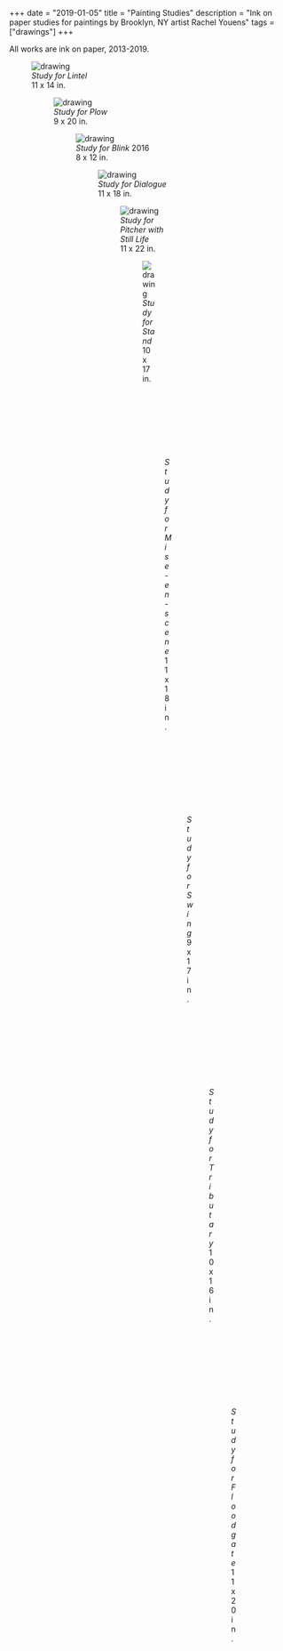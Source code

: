 +++
date = "2019-01-05"
title = "Painting Studies"
description = "Ink on paper studies for paintings by Brooklyn, NY artist Rachel Youens"
tags = ["drawings"]
+++

All works are ink on paper, 2013-2019.

<figure> <img src="/images/study1.jpg" alt="drawing"> <figcaption> <em>Study for Lintel</em><br>11 x 14 in.</figcaption>

<figure> <img src="/images/study2.jpg" alt="drawing"> <figcaption> <em>Study for Plow</em><br>9 x 20 in.</figcaption>  

<figure> <img src="/images/study3.jpg" alt="drawing"> <figcaption> <em>Study for Blink</em> 2016<br>8 x 12 in.</figcaption>

<figure> <img src="/images/study4.jpg" alt="drawing"> <figcaption> <em>Study for Dialogue</em><br>11 x 18 in.</figcaption>

<figure> <img src="/images/study5.jpg" alt="drawing"> <figcaption> <em>Study for Pitcher with Still Life</em><br>11 x 22 in.</figcaption>

<figure> <img src="/images/study6.jpg" alt="drawing"> <figcaption> <em>Study for Stand</em><br>10 x 17 in.</figcaption>

<figure> <img src="/images/study7.jpg" alt="drawing"> <figcaption> <em>Study for Mise-en-scene</em><br>11 x 18 in.</figcaption>

<figure> <img src="/images/study8.jpg" alt="painting"> <figcaption> <em>Study for Swing</em><br>9 x 17 in.</figcaption>

<figure> <img src="/images/study9.jpg" alt="painting"> <figcaption> <em>Study for Tributary </em><br>10 x 16 in.</figcaption>

<figure> <img src="/images/study10.jpg" alt="painting"> <figcaption> <em>Study for Floodgate</em><br>11 x 20 in.</figcaption>






